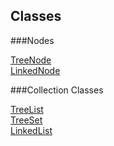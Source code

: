 ## Classes

###Nodes
<dl>
<dt><a href="https://varun2604.github.io/data-collection.js/TreeNode.html">TreeNode</a></dt>
<dd></dd>
<dt><a href="https://varun2604.github.io/data-collection.js/LinkedNode.html">LinkedNode</a></dt>
<dd></dd>
</dl>

###Collection Classes
<dl>
<dt><a href="https://varun2604.github.io/data-collection.js/TreeList.html">TreeList</a></dt>
<dd></dd>
<dt><a href="https://varun2604.github.io/data-collection.js/TreeSet.html">TreeSet</a></dt>
<dd></dd>
<dt><a href="https://varun2604.github.io/data-collection.js/LinkedList.html">LinkedList</a></dt>
<dd></dd>
</dl>

